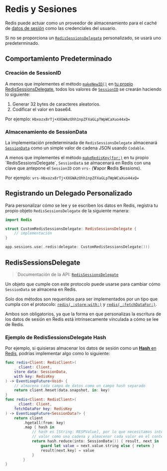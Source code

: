 # Redis y Sesiones

Redis puede actuar como un proveedor de almacenamiento para el caché de [datos de sesión](../advanced/sessions.md#session-data) como las credenciales del usuario.

Si no se proporciona un [`RedisSessionsDelegate`](https://api.vapor.codes/redis/documentation/redis/redissessionsdelegate) personalizado, se usará uno predeterminado.

## Comportamiento Predeterminado

### Creación de SessionID

A menos que implementes el método [`makeNewID()`](https://api.vapor.codes/redis/documentation/redis/redissessionsdelegate/makenewid()-3hyne) en [tu propio RedisSessionsDelegate](#redissessionsdelegate), todos los valores de [`SessionID`](https://api.vapor.codes/vapor/documentation/vapor/sessionid) se crearán haciendo lo siguiente:

1. Generar 32 bytes de caracteres aleatorios.
2. Codificar el valor en base64.

Por ejemplo: `Hbxozx8rTj+XXGWAzOhh1npZFXaGLpTWpWCaXuo44xQ=`

### Almacenamiento de SessionData

La implementación predeterminada de `RedisSessionsDelegate` almacenará [`SessionData`](https://api.vapor.codes/vapor/documentation/vapor/sessiondata) como un simple valor de cadena JSON usando `Codable`.

A menos que implementes el método [`makeRedisKey(for:)`](https://api.vapor.codes/redis/documentation/redis/redissessionsdelegate/makerediskey(for:)-5nfge) en tu propio `RedisSessionsDelegate`, `SessionData` se almacenará en Redis con una clave que antepone el `SessionID` con `vrs-` (**V**apor **R**edis **S**essions).

Por ejemplo: `vrs-Hbxozx8rTj+XXGWAzOhh1npZFXaGLpTWpWCaXuo44xQ=`

## Registrando un Delegado Personalizado

Para personalizar cómo se lee y se escriben los datos en Redis, registra tu propio objeto `RedisSessionsDelegate` de la siguiente manera:

```swift
import Redis

struct CustomRedisSessionsDelegate: RedisSessionsDelegate {
    // implementación
}

app.sessions.use(.redis(delegate: CustomRedisSessionsDelegate()))
```

## RedisSessionsDelegate

> Documentación de la API: [`RedisSessionsDelegate`](https://api.vapor.codes/redis/documentation/redis/redissessionsdelegate)

Un objeto que cumple con este protocolo puede usarse para cambiar cómo `SessionData` se almacena en Redis.

Solo dos métodos son requeridos para ser implementados por un tipo que cumpla con el protocolo: [`redis(_:store:with:)`](https://api.vapor.codes/redis/documentation/redis/redissessionsdelegate/redis(_:store:with:)) y [`redis(_:fetchDataFor:)`](https://api.vapor.codes/redis/documentation/redis/redissessionsdelegate/redis(_:fetchdatafor:)).

Ambos son obligatorios, ya que la forma en que personalizas la escritura de los datos de sesión en Redis está intrínsecamente vinculada a cómo se lee de Redis.

### Ejemplo de RedisSessionsDelegate Hash

Por ejemplo, si quisieras almacenar los datos de sesión como un [**Hash** en Redis](https://redis.io/topics/data-types-intro#redis-hashes), podrías implementar algo como lo siguiente:

```swift
func redis<Client: RedisClient>(
    _ client: Client,
    store data: SessionData,
    with key: RedisKey
) -> EventLoopFuture<Void> {
    // almacena cada campo de datos como un campo hash separado
    return client.hmset(data.snapshot, in: key)
}
func redis<Client: RedisClient>(
    _ client: Client,
    fetchDataFor key: RedisKey
) -> EventLoopFuture<SessionData?> {
    return client
        .hgetall(from: key)
        .map { hash in
            // hash es [String: RESPValue], por lo que necesitamos intentar desempaquetar el
            // valor como una cadena y almacenar cada valor en el contenedor de datos
            return hash.reduce(into: SessionData()) { result, next in
                guard let value = next.value.string else { return }
                result[next.key] = value
            }
        }
}
```
